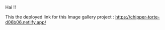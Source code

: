 Hai !! 

This the deployed link for this Image gallery project : https://chipper-torte-d06b06.netlify.app/
